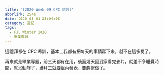 ```yaml
---
title: '[2020 Week 09 CPC 寒訓]'
abbrlink: 254e
date: 2020-03-01 23:04:06
category: 週記
tags:
  - FJU Winter 2020
  - 畢業專題
---
```


這禮拜都在 CPC 寒訓，基本上我都有把每天的事情寫下來，就不在這多提了。
<!-- more -->
再來就是畢業專題，前三天都有在用，後面幾天回到家看完影片，就差不多睡覺時間，就沒動靜了，禮拜三就要組內發表，要趕緊做了。
